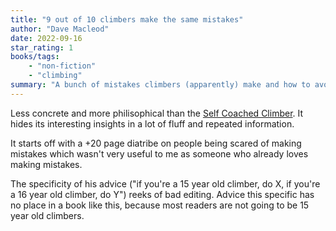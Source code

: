 ```yaml
---
title: "9 out of 10 climbers make the same mistakes"
author: "Dave Macleod"
date: 2022-09-16
star_rating: 1
books/tags:
    - "non-fiction"
    - "climbing"
summary: "A bunch of mistakes climbers (apparently) make and how to avoid them. Not as concrete and consise as I would like but if you're willing to filter out the fluff, there's some interesting information here."
---
```

Less concrete and more philisophical than the [Self Coached Climber](/books/2022-09-15). It hides its interesting insights in a lot of fluff and repeated information.

It starts off with a +20 page diatribe on people being scared of making mistakes which wasn't very useful to me as someone who already loves making mistakes.

The specificity of his advice ("if you're a 15 year old climber, do X, if you're a 16 year old climber, do Y") reeks of bad editing. Advice this specific has no place in a book like this, because most readers are not going to be 15 year old climbers.
